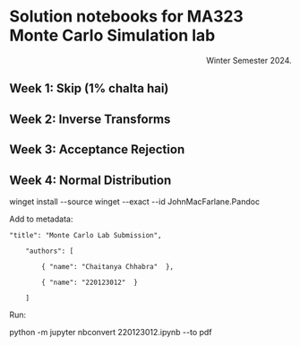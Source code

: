 # Solution notebooks for MA323 Monte Carlo Simulation lab

<p align="right">Winter Semester 2024.</p>

## Week 1: Skip (1% chalta hai)

## Week 2: Inverse Transforms

## Week 3: Acceptance Rejection

## Week 4: Normal Distribution

winget install --source winget --exact --id JohnMacFarlane.Pandoc

Add to metadata:

    "title": "Monte Carlo Lab Submission",

        "authors": [

            { "name": "Chaitanya Chhabra"  },
        
            { "name": "220123012"  }

        ]

Run:

python -m jupyter nbconvert 220123012.ipynb --to pdf